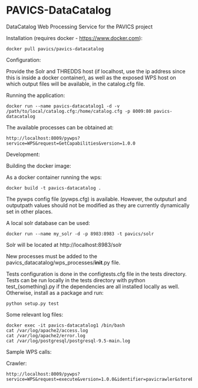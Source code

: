 # PAVICS-DataCatalog
DataCatalog Web Processing Service for the PAVICS project

Installation (requires docker - https://www.docker.com):

    docker pull pavics/pavics-datacatalog

Configuration:

Provide the Solr and THREDDS host (if localhost, use the ip address since
this is inside a docker container), as well as the exposed WPS host on which
output files will be available, in the catalog.cfg file.

Running the application:

    docker run --name pavics-datacatalog1 -d -v /path/to/local/catalog.cfg:/home/catalog.cfg -p 8009:80 pavics-datacatalog

The available processes can be obtained at:

    http://localhost:8009/pywps?service=WPS&request=GetCapabilities&version=1.0.0

Development:

Building the docker image:

As a docker container running the wps:

    docker build -t pavics-datacatalog .

The pywps config file (pywps.cfg) is available. However, the outputurl
and outputpath values should not be modified as they are currently
dynamically set in other places.

A local solr database can be used:

    docker run --name my_solr -d -p 8983:8983 -t pavics/solr

Solr will be located at http://localhost:8983/solr

New processes must be added to the pavics_datacatalog/wps_processes/__init__.py
file.

Tests configuration is done in the configtests.cfg file in the tests directory.
Tests can be run locally in the tests directory with python test_{something}.py
if the dependencies are all installed locally as well. Otherwise, install
as a package and run:

    python setup.py test

Some relevant log files:

    docker exec -it pavics-datacatalog1 /bin/bash
    cat /var/log/apache2/access.log
    cat /var/log/apache2/error.log
    cat /var/log/postgresql/postgresql-9.5-main.log

Sample WPS calls:

Crawler:

    http://localhost:8009/pywps?service=WPS&request=execute&version=1.0.0&identifier=pavicrawler&storeExecuteResponse=true&status=true&DataInputs=
